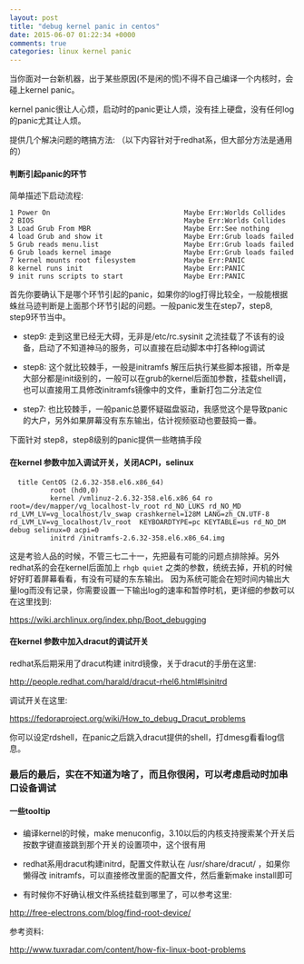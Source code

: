 ```yaml
---
layout: post
title: "debug kernel panic in centos"
date: 2015-06-07 01:22:34 +0000
comments: true
categories: linux kernel panic
---
```


当你面对一台新机器，出于某些原因(不是闲的慌)不得不自己编译一个内核时，会碰上kernel panic。

kernel panic很让人心烦，启动时的panic更让人烦，没有挂上硬盘，没有任何log的panic尤其让人烦。

提供几个解决问题的瞎搞方法: （以下内容针对于redhat系，但大部分方法是通用的）

#### 判断引起panic的环节

简单描述下启动流程:

    1 Power On                                 Maybe Err:Worlds Collides
    2 BIOS                                     Maybe Err:Worlds Collides
    3 Load Grub From MBR                       Maybe Err:See nothing
    4 load Grub and show it                    Maybe Err:Grub loads failed
    5 Grub reads menu.list                     Maybe Err:Grub loads failed
    6 Grub loads kernel image                  Maybe Err:Grub loads failed
    7 kernel mounts root filesystem            Maybe Err:PANIC
    8 kernel runs init                         Maybe Err:PANIC
    9 init runs scripts to start               Maybe Err:PANIC
    

首先你要确认下是哪个环节引起的panic，如果你的log打得比较全，一般能根据蛛丝马迹判断是上面那个环节引起的问题。一般panic发生在step7，step8, step9环节当中。

* step9: 走到这里已经无大碍，无非是/etc/rc.sysinit 之流挂载了不该有的设备，启动了不知道神马的服务，可以直接在启动脚本中打各种log调试

* step8: 这个就比较棘手，一般是initramfs 解压后执行某些脚本报错，所幸是大部分都是init级别的，一般可以在grub的kernel后面加参数，挂载shell调，也可以直接用工具修改initramfs镜像中的文件，重新打包二分法定位

* step7: 也比较棘手，一般panic总要怀疑磁盘驱动，我感觉这个是导致panic的大户，另外如果屏幕没有东东输出，估计视频驱动也要鼓捣一番。



下面针对 step8，step8级别的panic提供一些瞎搞手段

#### 在kernel 参数中加入调试开关，关闭ACPI，selinux

```
  title CentOS (2.6.32-358.el6.x86_64)
          root (hd0,0)
          kernel /vmlinuz-2.6.32-358.el6.x86_64 ro root=/dev/mapper/vg_localhost-lv_root rd_NO_LUKS rd_NO_MD rd_LVM_LV=vg_localhost/lv_swap crashkernel=128M LANG=zh_CN.UTF-8 rd_LVM_LV=vg_localhost/lv_root  KEYBOARDTYPE=pc KEYTABLE=us rd_NO_DM debug selinux=0 acpi=0
          initrd /initramfs-2.6.32-358.el6.x86_64.img
```    

这是考验人品的时候，不管三七二十一，先把最有可能的问题点排除掉。另外redhat系的会在kernel后面加上 `rhgb quiet` 之类的参数，统统去掉，开机的时候好好盯着屏幕看看，有没有可疑的东东输出。 因为系统可能会在短时间内输出大量log而没有记录，你需要设置一下输出log的速率和暂停时机，更详细的参数可以在这里找到:

https://wiki.archlinux.org/index.php/Boot_debugging

#### 在kernel 参数中加入dracut的调试开关

redhat系后期采用了dracut构建 initrd镜像，关于dracut的手册在这里:

http://people.redhat.com/harald/dracut-rhel6.html#lsinitrd

调试开关在这里:

https://fedoraproject.org/wiki/How_to_debug_Dracut_problems

你可以设定rdshell，在panic之后跳入dracut提供的shell，打dmesg看看log信息。

### 最后的最后，实在不知道为啥了，而且你很闲，可以考虑启动时加串口设备调试

#### 一些tooltip

* 编译kernel的时候，make menuconfig，3.10以后的内核支持搜索某个开关后按数字键直接跳到那个开关的设置项中，这个很有用

* redhat系用dracut构建initrd，配置文件默认在 /usr/share/dracut/ ，如果你懒得改 initramfs，可以直接修改里面的配置文件，然后重新make install即可

* 有时候你不好确认根文件系统挂载到哪里了，可以参考这里:

http://free-electrons.com/blog/find-root-device/

参考资料:

http://www.tuxradar.com/content/how-fix-linux-boot-problems
